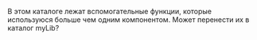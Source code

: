 В этом каталоге лежат вспомогательные функции, которые используюся больше чем одним компонентом.
Может перенести их в каталог myLib?